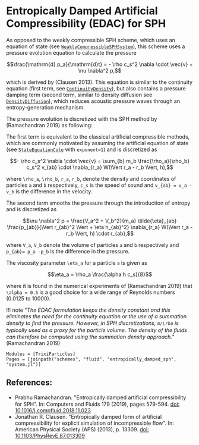 # Entropically Damped Artificial Compressibility (EDAC) for SPH

As opposed to the weakly compressible SPH scheme, which uses an equation of state
(see [`WeaklyCompressibleSPHSystem`](@ref)), this scheme uses a pressure evolution equation
to calculate the pressure
```math
\frac{\mathrm{d} p_a}{\mathrm{d}t} =  - \rho c_s^2 \nabla \cdot \vec{v} + \nu \nabla^2 p,
```
which is derived by (Clausen 2013). This equation is similar to the continuity equation (first term, see
[`ContinuityDensity`](@ref)), but also contains a pressure damping term (second term, similar to density diffusion
see [`DensityDiffusion`](@ref)), which reduces acoustic pressure waves through an entropy-generation mechanism.

The pressure evolution is discretized with the SPH method by (Ramachandran 2019) as following:

The first term is equivalent to the classical artificial compressible methods, which are commonly
motivated by assuming the artificial equation of state (see [`StateEquationCole`](@ref) with `exponent=1`)
and is discretized as
```math
- \rho c_s^2 \nabla \cdot \vec{v} = \sum_{b} m_b \frac{\rho_a}{\rho_b} c_s^2 v_{ab} \cdot \nabla_{r_a} W(\Vert r_a - r_b \Vert, h),
```
where ``\rho_a``, ``\rho_b``,  ``r_a``, ``r_b``, denote the density and coordinates of particles ``a`` and ``b`` respectively, ``c_s``
is the speed of sound and ``v_{ab} = v_a - v_b`` is the difference in the velocity.

The second term smooths the pressure through the introduction of entropy and is discretized as
```math
\nu \nabla^2 p = \frac{V_a^2 + V_b^2}{m_a} \tilde{\eta}_{ab} \frac{p_{ab}}{\Vert r_{ab}^2 \Vert + \eta h_{ab}^2} \nabla_{r_a}
W(\Vert r_a - r_b \Vert, h) \cdot r_{ab},
```
where ``V_a``, ``V_b`` denote the volume of particles ``a`` and ``b`` respectively and ``p_{ab}= p_a -p_b``  is the difference in the pressure.

The viscosity parameter ``\eta_a`` for a particle ``a`` is given as
```math
\eta_a = \rho_a \frac{\alpha h c_s}{8}
```
where it is found in the numerical experiments of (Ramachandran 2019) that ``\alpha = 0.5``
is a good choice for a wide range of Reynolds numbers (0.0125 to 10000).

!!! note
    "*The EDAC formulation keeps the density constant and this eliminates the need for the continuity equation
    or the use of a summation density to ﬁnd the pressure. However, in SPH discretizations, ``m/\rho``
    is typically used as a proxy for the particle volume. The density of the ﬂuids can
    therefore be computed using the summation density approach.*" (Ramachandran 2019)


```@autodocs
Modules = [TrixiParticles]
Pages = [joinpath("schemes", "fluid", "entropically_damped_sph", "system.jl")]
```

## References:
- Prabhu Ramachandran. "Entropically damped artiﬁcial compressibility for SPH".
  In: Computers and Fluids 179 (2019), pages 579-594.
  [doi: 10.1016/j.compfluid.2018.11.023](https://doi.org/10.1016/j.compfluid.2018.11.023)
- Jonathan R. Clausen. "Entropically damped form of artificial compressibility for explicit simulation of incompressible flow".
  In: American Physical Society (APS) (2013), p. 13309.
  [doi: 10.1103/PhysRevE.87.013309](http://dx.doi.org/10.1103/PhysRevE.87.013309)
